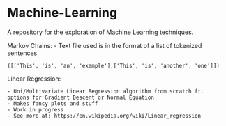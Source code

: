 # Machine-Learning
A repository for the exploration of Machine Learning techniques.

Markov Chains:
	- Text file used is in the format of a list of tokenized sentences
	
	([['This', 'is', 'an', 'example'],['This', 'is', 'another', 'one']])


Linear Regression:


	- Uni/Multivariate Linear Regression algorithm from scratch ft. options for Gradient Descent or Normal Equation
	- Makes fancy plots and stuff
	- Work in progress
	- See more at: https://en.wikipedia.org/wiki/Linear_regression
